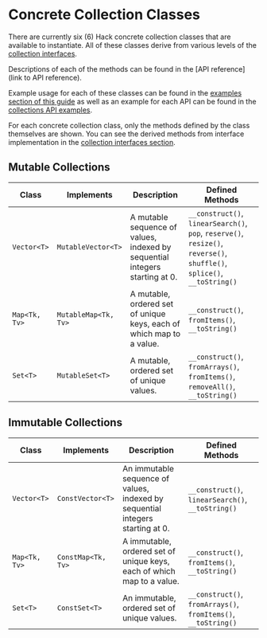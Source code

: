 # Concrete Collection Classes

There are currently six (6) Hack concrete collection classes that are available to instantiate. All of these classes derive from various levels of the [collection interfaces](./interfaces.md). 

Descriptions of each of the methods can be found in the [API reference](link to API reference).

Example usage for each of these classes can be found in the [examples section of this guide](./examples.md) as well as an example for each API can be found in the [collections API examples](../../api-examples/collections-examples).

For each concrete collection class, only the methods defined by the class themselves are shown. You can see the derived methods from interface implementation in the [collection interfaces section](./interfaces.md).

## Mutable Collections

Class | Implements | Description | Defined Methods
------|------------|-------------|----------------
`Vector<T>` | `MutableVector<T>` | A mutable sequence of values, indexed by sequential integers starting at 0. | `__construct()`, `linearSearch()`, `pop`, `reserve()`, `resize()`, `reverse()`, `shuffle()`, `splice()`, `__toString()`
`Map<Tk, Tv>` | `MutableMap<Tk, Tv>` | A mutable, ordered set of unique keys, each of which map to a value. | `__construct()`, `fromItems()`, `__toString()`
`Set<T>` | `MutableSet<T>` | A mutable, ordered set of unique values. | `__construct()`, `fromArrays()`, `fromItems()`, `removeAll()`, `__toString()`

## Immutable Collections

Class | Implements | Description | Defined Methods
------|------------|-------------|----------------
`Vector<T>` | `ConstVector<T>` | An immutable sequence of values, indexed by sequential integers starting at 0. | `__construct()`, `linearSearch()`, `__toString()`
`Map<Tk, Tv>` | `ConstMap<Tk, Tv>` | A immutable, ordered set of unique keys, each of which map to a value. | `__construct()`, `fromItems()`, `__toString()`
`Set<T>` | `ConstSet<T>` |  An immutable, ordered set of unique values. | `__construct()`, `fromArrays()`, `fromItems()`, `__toString()`
